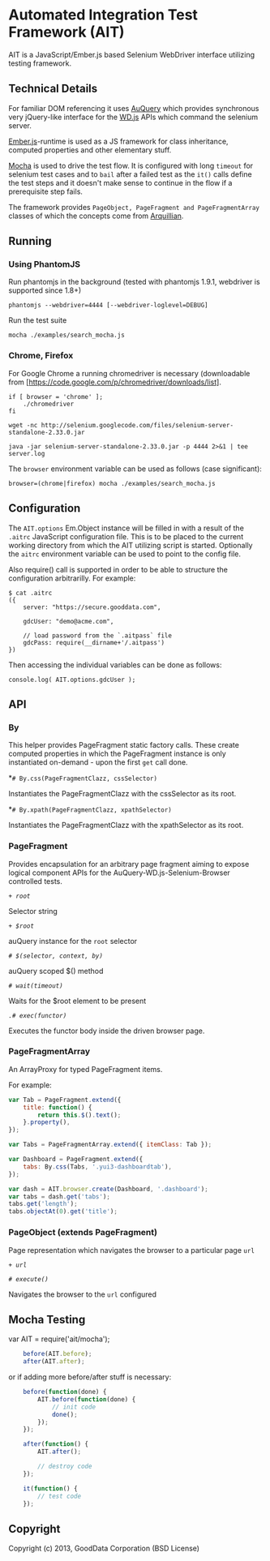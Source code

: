 Automated Integration Test Framework (AIT)
==========================================

AIT is a JavaScript/Ember.js based Selenium WebDriver interface utilizing testing framework.

Technical Details
-----------------
For familiar DOM referencing it uses [AuQuery](https://github.com/cyrjano/AuQuery) which provides synchronous very jQuery-like interface for the [WD.js](https://github.com/admc/wd) APIs which command the selenium server.

[Ember.js](http://emberjs.com)-runtime is used as a JS framework for class inheritance, computed properties and other elementary stuff.

[Mocha](http://visionmedia.github.io/mocha) is used to drive the test flow. It is configured with long `timeout` for selenium test cases and to `bail` after a failed test as the `it()` calls define the test steps and it doesn't make sense to continue in the flow if a prerequisite step fails.

The framework provides `PageObject, PageFragment and PageFragmentArray` classes of which the concepts come from [Arquillian](http://arquillian.org/blog/2012/09/19/introducting-arquillian-graphene-page-fragments/).


Running
-------

### Using PhantomJS

Run phantomjs in the background (tested with phantomjs 1.9.1, webdriver is supported since 1.8+)

```
phantomjs --webdriver=4444 [--webdriver-loglevel=DEBUG]
```

Run the test suite
```
mocha ./examples/search_mocha.js
```


### Chrome, Firefox

For Google Chrome a running chromedriver is necessary (downloadable from [https://code.google.com/p/chromedriver/downloads/list].

```
if [ browser = 'chrome' ];
    ./chromedriver
fi

wget -nc http://selenium.googlecode.com/files/selenium-server-standalone-2.33.0.jar

java -jar selenium-server-standalone-2.33.0.jar -p 4444 2>&1 | tee server.log
```

The `browser` environment variable can be used as follows (case significant):

```
browser=(chrome|firefox) mocha ./examples/search_mocha.js
```


Configuration
-------------

The `AIT.options` Em.Object instance will be filled in with a result of the `.aitrc` JavaScript configuration file. This is to be placed to the current working directory from which the AIT utilizing script is started. Optionally the `aitrc` environment variable can be used to point to the config file.

Also require() call is supported in order to be able to structure the configuration arbitrarilly. For example:

```
$ cat .aitrc
({
    server: "https://secure.gooddata.com",

    gdcUser: "demo@acme.com",

    // load password from the `.aitpass` file
    gdcPass: require(__dirname+'/.aitpass')
})
```

Then accessing the individual variables can be done as follows:

```
console.log( AIT.options.gdcUser );
```


API
---

### By

This helper provides PageFragment static factory calls. These create computed properties in which the PageFragment instance is only instantiated on-demand - upon the first `get` call done.

 *`# By.css(PageFragmentClazz, cssSelector)`

   Instantiates the PageFragmentClazz with the cssSelector as its root.

 *`# By.xpath(PageFragmentClazz, xpathSelector)`

   Instantiates the PageFragmentClazz with the xpathSelector as its root.

### PageFragment

Provides encapsulation for an arbitrary page fragment aiming to expose logical component APIs for the AuQuery-WD.js-Selenium-Browser controlled tests.

 *`+ root`*

   Selector string

 *`+ $root`*

   auQuery instance for the `root` selector

 *`# $(selector, context, by)`*

   auQuery scoped $() method

 *`# wait(timeout)`*

   Waits for the $root element to be present

 *`.# exec(functor)`*

   Executes the functor body inside the driven browser page.


### PageFragmentArray

An ArrayProxy for typed PageFragment items.

For example:

```javascript
var Tab = PageFragment.extend({
    title: function() {
        return this.$().text();
    }.property(),
});

var Tabs = PageFragmentArray.extend({ itemClass: Tab });

var Dashboard = PageFragment.extend({
    tabs: By.css(Tabs, '.yui3-dashboardtab'),
});

var dash = AIT.browser.create(Dashboard, '.dashboard');
var tabs = dash.get('tabs');
tabs.get('length');
tabs.objectAt(0).get('title');
```


### PageObject (extends PageFragment)

Page representation which navigates the browser to a particular page `url`

 *`+ url`*

 *`# execute()`*

   Navigates the browser to the `url` configured


Mocha Testing
-------------

var AIT = require('ait/mocha');

```javascript
    before(AIT.before);
    after(AIT.after);
```

or if adding more before/after stuff is necessary:

```javascript
    before(function(done) {
        AIT.before(function(done) {
            // init code
            done();
        });
    });

    after(function() {
        AIT.after();

        // destroy code
    });

    it(function() {
        // test code
    });
```

Copyright
---------

Copyright (c) 2013, GoodData Corporation (BSD License)
